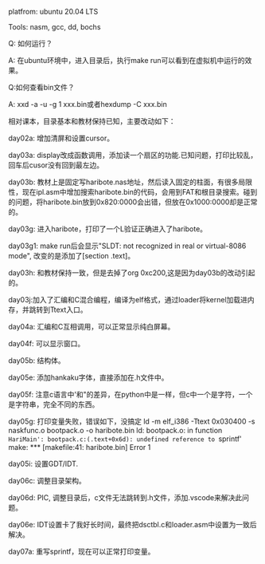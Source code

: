 platfrom: ubuntu 20.04 LTS

Tools: nasm, gcc, dd, bochs

Q: 如何运行？

A: 在ubuntu环境中，进入目录后，执行make run可以看到在虚拟机中运行的效果。

Q:如何查看bin文件？

A: xxd -a -u -g 1 xxx.bin或者hexdump -C xxx.bin



相对课本，目录基本和教材保持已知，主要改动如下：

day02a: 增加清屏和设置cursor。

day03a: display改成函数调用，添加读一个扇区的功能.已知问题，打印比较乱，回车后cusor没有回到最左边。

day03b: 教材上是固定写haribote.nas地址，然后读入固定的柱面，有很多局限性，现在ipl.asm中增加搜索haribote.bin的代码，会用到FAT和根目录搜索。碰到的问题，将haribote.bin放到0x820:0000会出错，但放在0x1000:0000却是正常的。

day03g: 进入haribote，打印了一个L验证正确进入了haribote。

day03g1: make run后会显示"SLDT: not recognized in real or virtual-8086 mode", 改变的是添加了[section .text]。

day03h: 和教材保持一致，但是去掉了org 0xc200,这是因为day03b的改动引起的。

day03j:加入了汇编和C混合编程，编译为elf格式，通过loader将kernel加载进内存，并跳转到Ttext入口。

day04a: 汇编和C互相调用，可以正常显示纯白屏幕。

day04f: 可以显示窗口。

day05b: 结构体。

day05e: 添加hankaku字体，直接添加在.h文件中。

day05f: 注意c语言中'和"的差异，在python中是一样，但c中一个是字符，一个是字符串，完全不同的东西。

day05g: 打印变量失败，错误如下，没搞定
ld -m elf_i386 -Ttext 0x030400 -s naskfunc.o bootpack.o -o haribote.bin
ld: bootpack.o: in function `HariMain':
bootpack.c:(.text+0x6d): undefined reference to `sprintf'
make: *** [makefile:41: haribote.bin] Error 1

day05i: 设置GDT/IDT.

day06c: 调整目录架构。

day06d: PIC, 调整目录后，c文件无法跳转到.h文件，添加.vscode来解决此问题。

day06e: IDT设置卡了我好长时间，最终把dsctbl.c和loader.asm中设置为一致后解决。

day07a: 重写sprintf，现在可以正常打印变量。
